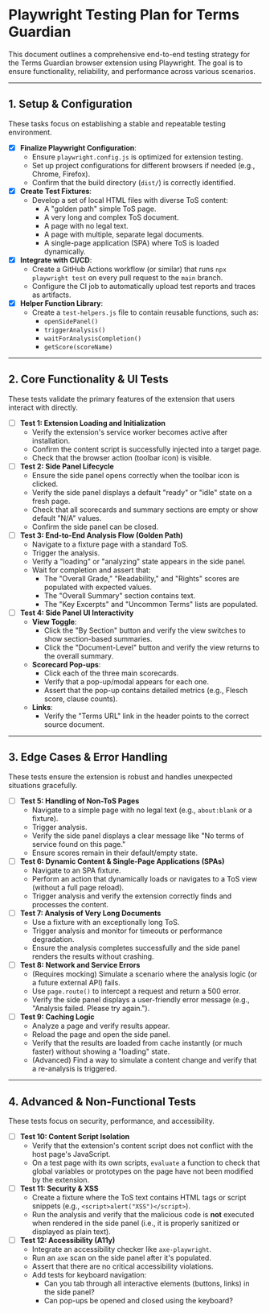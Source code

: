 # Playwright Testing Plan for Terms Guardian

This document outlines a comprehensive end-to-end testing strategy for the Terms Guardian browser extension using Playwright. The goal is to ensure functionality, reliability, and performance across various scenarios.

---

## 1. Setup & Configuration

These tasks focus on establishing a stable and repeatable testing environment.

- [x] **Finalize Playwright Configuration**:
  - Ensure `playwright.config.js` is optimized for extension testing.
  - Set up project configurations for different browsers if needed (e.g., Chrome, Firefox).
  - Confirm that the build directory (`dist/`) is correctly identified.
- [x] **Create Test Fixtures**:
  - Develop a set of local HTML files with diverse ToS content:
    - A "golden path" simple ToS page.
    - A very long and complex ToS document.
    - A page with no legal text.
    - A page with multiple, separate legal documents.
    - A single-page application (SPA) where ToS is loaded dynamically.
- [x] **Integrate with CI/CD**:
  - Create a GitHub Actions workflow (or similar) that runs `npx playwright test` on every pull request to the `main` branch.
  - Configure the CI job to automatically upload test reports and traces as artifacts.
- [x] **Helper Function Library**:
  - Create a `test-helpers.js` file to contain reusable functions, such as:
    - `openSidePanel()`
    - `triggerAnalysis()`
    - `waitForAnalysisCompletion()`
    - `getScore(scoreName)`

---

## 2. Core Functionality & UI Tests

These tests validate the primary features of the extension that users interact with directly.

- [ ] **Test 1: Extension Loading and Initialization**
  - Verify the extension's service worker becomes active after installation.
  - Confirm the content script is successfully injected into a target page.
  - Check that the browser action (toolbar icon) is visible.
- [ ] **Test 2: Side Panel Lifecycle**
  - Ensure the side panel opens correctly when the toolbar icon is clicked.
  - Verify the side panel displays a default "ready" or "idle" state on a fresh page.
  - Check that all scorecards and summary sections are empty or show default "N/A" values.
  - Confirm the side panel can be closed.
- [ ] **Test 3: End-to-End Analysis Flow (Golden Path)**
  - Navigate to a fixture page with a standard ToS.
  - Trigger the analysis.
  - Verify a "loading" or "analyzing" state appears in the side panel.
  - Wait for completion and assert that:
    - The "Overall Grade," "Readability," and "Rights" scores are populated with expected values.
    - The "Overall Summary" section contains text.
    - The "Key Excerpts" and "Uncommon Terms" lists are populated.
- [ ] **Test 4: Side Panel UI Interactivity**
  - **View Toggle**:
    - Click the "By Section" button and verify the view switches to show section-based summaries.
    - Click the "Document-Level" button and verify the view returns to the overall summary.
  - **Scorecard Pop-ups**:
    - Click each of the three main scorecards.
    - Verify that a pop-up/modal appears for each one.
    - Assert that the pop-up contains detailed metrics (e.g., Flesch score, clause counts).
  - **Links**:
    - Verify the "Terms URL" link in the header points to the correct source document.

---

## 3. Edge Cases & Error Handling

These tests ensure the extension is robust and handles unexpected situations gracefully.

- [ ] **Test 5: Handling of Non-ToS Pages**
  - Navigate to a simple page with no legal text (e.g., `about:blank` or a fixture).
  - Trigger analysis.
  - Verify the side panel displays a clear message like "No terms of service found on this page."
  - Ensure scores remain in their default/empty state.
- [ ] **Test 6: Dynamic Content & Single-Page Applications (SPAs)**
  - Navigate to an SPA fixture.
  - Perform an action that dynamically loads or navigates to a ToS view (without a full page reload).
  - Trigger analysis and verify the extension correctly finds and processes the content.
- [ ] **Test 7: Analysis of Very Long Documents**
  - Use a fixture with an exceptionally long ToS.
  - Trigger analysis and monitor for timeouts or performance degradation.
  - Ensure the analysis completes successfully and the side panel renders the results without crashing.
- [ ] **Test 8: Network and Service Errors**
  - (Requires mocking) Simulate a scenario where the analysis logic (or a future external API) fails.
  - Use `page.route()` to intercept a request and return a 500 error.
  - Verify the side panel displays a user-friendly error message (e.g., "Analysis failed. Please try again.").
- [ ] **Test 9: Caching Logic**
  - Analyze a page and verify results appear.
  - Reload the page and open the side panel.
  - Verify that the results are loaded from cache instantly (or much faster) without showing a "loading" state.
  - (Advanced) Find a way to simulate a content change and verify that a re-analysis is triggered.

---

## 4. Advanced & Non-Functional Tests

These tests focus on security, performance, and accessibility.

- [ ] **Test 10: Content Script Isolation**
  - Verify that the extension's content script does not conflict with the host page's JavaScript.
  - On a test page with its own scripts, `evaluate` a function to check that global variables or prototypes on the page have not been modified by the extension.
- [ ] **Test 11: Security & XSS**
  - Create a fixture where the ToS text contains HTML tags or script snippets (e.g., `<script>alert("XSS")</script>`).
  - Run the analysis and verify that the malicious code is **not** executed when rendered in the side panel (i.e., it is properly sanitized or displayed as plain text).
- [ ] **Test 12: Accessibility (A11y)**
  - Integrate an accessibility checker like `axe-playwright`.
  - Run an `axe` scan on the side panel after it's populated.
  - Assert that there are no critical accessibility violations.
  - Add tests for keyboard navigation:
    - Can you tab through all interactive elements (buttons, links) in the side panel?
    - Can pop-ups be opened and closed using the keyboard?
